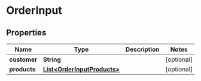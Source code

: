 

# OrderInput

## Properties

Name | Type | Description | Notes
------------ | ------------- | ------------- | -------------
**customer** | **String** |  |  [optional]
**products** | [**List&lt;OrderInputProducts&gt;**](OrderInputProducts.md) |  |  [optional]



